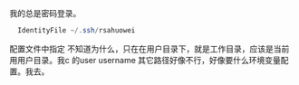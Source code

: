 ﻿我的总是密码登录。
```powershell
  IdentityFile ~/.ssh/rsahuowei
```
配置文件中指定 
不知道为什么，只在在用户目录下，就是工作目录，应该是当前用用户目录。我c 的user username 
其它路径好像不行，好像要什么环境变量配置。我去。
